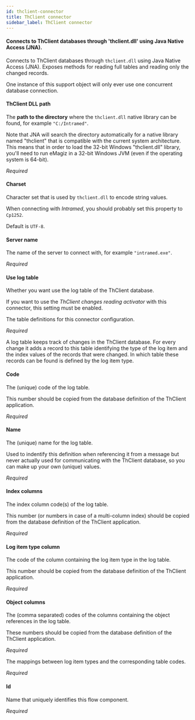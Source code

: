 ```yaml
---
id: thclient-connector
title: ThClient connector
sidebar_label: ThClient connector
---
```

#### Connects to ThClient databases through 'thclient.dll' using Java Native Access (JNA).
Connects to ThClient databases through <code>thclient.dll</code> using Java Native Access (JNA). Exposes methods for reading full tables and reading only the changed records.

One instance of this support object will only ever use one concurrent database connection.

#### ThClient DLL path
The <b>path to the directory</b> where the <code>thclient.dll</code> native library can be found, for example <code>"C:/Intramed"</code>.

Note that JNA will search the directory automatically for a native library named "thclient" that is compatible with the current system architecture. This means that in order to load the 32-bit Windows "thclient.dll" library, you'll need to run eMagiz in a 32-bit Windows JVM (even if the operating system is 64-bit).

<i>Required</i>

#### Charset
Character set that is used by <code>thclient.dll</code> to encode string values.

When connecting with <i>Intramed</i>, you should probably set this property to <code>Cp1252</code>.

Default is <code>UTF-8</code>.

#### Server name
The name of the server to connect with, for example <code>"intramed.exe"</code>.

<i>Required</i>

#### Use log table
Whether you want use the log table of the ThClient database.

If you want to use the <i>ThClient changes reading activator</i> with this connector, this setting must be enabled.


The table definitions for this connector configuration.

<i>Required</i>


A log table keeps track of changes in the ThClient database. For every change it adds a record to this table identifying the type of the log item and the index values of the records that were changed. In which table these records can be found is defined by the log item type.

#### Code
The (unique) code of the log table.

This number should be copied from the database definition of the ThClient application.

<i>Required</i>

#### Name
The (unique) name for the log table.

Used to indentify this definition when referencing it from a message but never actually used for communicating with the ThClient database, so you can make up your own (unique) values.

<i>Required</i>

#### Index columns
The index column code(s) of the log table.

This number (or numbers in case of a multi-column index) should be copied from the database definition of the ThClient application.

<i>Required</i>

#### Log item type column
The code of the column containing the log item type in the log table.

This number should be copied from the database definition of the ThClient application.

<i>Required</i>

#### Object columns
The (comma separated) codes of the columns containing the object references in the log table.

These numbers should be copied from the database definition of the ThClient application.

<i>Required</i>


The mappings between log item types and the corresponding table codes.

<i>Required</i>

#### Id
Name that uniquely identifies this flow component.

<i>Required</i>

